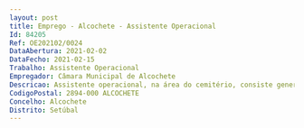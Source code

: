```yaml
--- 
layout: post
title: Emprego - Alcochete - Assistente Operacional
Id: 84205
Ref: OE202102/0024
DataAbertura: 2021-02-02
DataFecho: 2021-02-15
Trabalho: Assistente Operacional
Empregador: Câmara Municipal de Alcochete
Descricao: Assistente operacional, na área do cemitério, consiste genericamente na prestação de trabalhos inerentes às operações de inumação exumação de cadáveres, bem como relacionados com a manutenção do Cemitério Municipal, zelando pela sua limpeza e conservação.
CodigoPostal: 2894-000 ALCOCHETE
Concelho: Alcochete
Distrito: Setúbal
--- 
```

